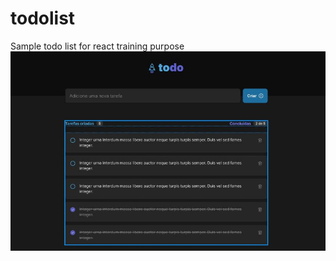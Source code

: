 # todolist

Sample todo list for react training purpose
![](https://github.com/daniloak/todolist/blob/main/screenshot.JPG)

